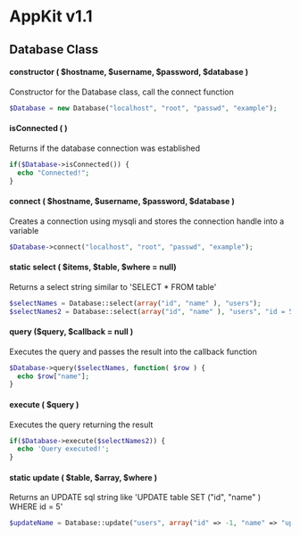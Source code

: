 AppKit v1.1
===========

## Database Class


#### constructor ( $hostname, $username, $password, $database )
Constructor for the Database class, call the connect function
```php
$Database = new Database("localhost", "root", "passwd", "example");
```

#### isConnected ( )
Returns if the database connection was established
```php
if($Database->isConnected()) {
  echo "Connected!";
}
```

#### connect ( $hostname, $username, $password, $database )
Creates a connection using mysqli and stores the connection handle into a variable
```php
$Database->connect("localhost", "root", "passwd", "example");
```

#### static select ( $items, $table, $where = null)
Returns a select string similar to 'SELECT * FROM table'
```php
$selectNames = Database::select(array("id", "name" ), "users");
$selectNames2 = Database::select(array("id", "name" ), "users", "id = 5" );
```

#### query ($query, $callback = null )
Executes the query and passes the result into the callback function
```php
$Database->query($selectNames, function( $row ) {
  echo $row["name"];
}
```

#### execute ( $query )
Executes the query returning the result
```php
if($Database->execute($selectNames2)) {
  echo 'Query executed!';
}
```

#### static update ( $table, $array, $where )
Returns an UPDATE sql string like 'UPDATE table SET ("id", "name" ) WHERE id = 5'
```php
$updateName = Database::update("users", array("id" => -1, "name" => "updated_user" ), "id = 5");
```
